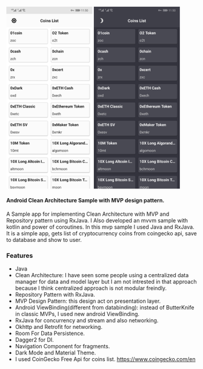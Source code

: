 <p float="left">
<img src="screenshots/coins_list_light.jpg" width="45%"/>
<img src="screenshots/coins_list_dark.jpg" width="45%"/>
</p>

#### Android Clean Architecture Sample with MVP design pattern.
A Sample app for implementing Clean Architecture with MVP and Repository pattern using RxJava.
I Also developed an mvvm sample with kotlin and power of coroutines. In this mvp sample I used Java and RxJava.
It is a simple app, gets list of cryptocurrency coins from coingecko api, save to database and show to user.

### Features
* Java
* Clean Architecture: I have seen some people using a centralized data manager for data and model layer but I am not intrested in that approach because I think centralized approach is not modular freindly. 
* Repository Pattern with RxJava. 
* MVP Design Pattern: this design act on presentation layer.
* Android ViewBinding(different from databinding): instead of ButterKnife in classic MVPs, I used new android ViewBinding.
* RxJava for concurrency and stream and also networking.
* Okhttp and Retrofit for networking.
* Room For Data Persistence. 
* Dagger2 for DI.
* Navigation Component for fragments.
* Dark Mode and Material Theme. 
* I used CoinGecko Free Api for coins list. https://www.coingecko.com/en
